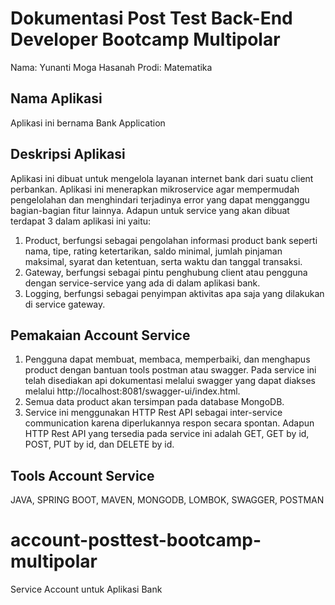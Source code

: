 # Dokumentasi Post Test Back-End Developer Bootcamp Multipolar

Nama: Yunanti Moga Hasanah
Prodi: Matematika

##  Nama Aplikasi
Aplikasi ini bernama Bank Application

## Deskripsi Aplikasi
Aplikasi ini dibuat untuk mengelola layanan internet bank dari suatu client perbankan. Aplikasi ini menerapkan mikroservice agar mempermudah pengelolahan dan menghindari terjadinya error yang dapat mengganggu bagian-bagian fitur lainnya. Adapun untuk service yang akan dibuat terdapat 3 dalam aplikasi ini yaitu:
1. Product, berfungsi sebagai pengolahan informasi product bank seperti nama, tipe, rating ketertarikan, saldo minimal, jumlah pinjaman maksimal, syarat dan ketentuan, serta waktu dan tanggal transaksi.
2. Gateway, berfungsi sebagai pintu penghubung client atau pengguna dengan service-service yang ada di dalam aplikasi bank.
3. Logging, berfungsi sebagai penyimpan aktivitas apa saja yang dilakukan di service gateway.

## Pemakaian Account Service
1. Pengguna dapat membuat, membaca, memperbaiki, dan menghapus product dengan bantuan tools postman atau swagger. Pada service ini telah disediakan api dokumentasi melalui swagger yang dapat diakses melalui http://localhost:8081/swagger-ui/index.html.
2. Semua data product akan tersimpan pada database MongoDB.
3. Service ini menggunakan HTTP Rest API sebagai inter-service communication karena diperlukannya respon secara spontan. Adapun HTTP Rest API yang tersedia pada service ini adalah GET, GET by id, POST, PUT by id, dan DELETE by id.

## Tools Account Service 
JAVA, SPRING BOOT, MAVEN, MONGODB, LOMBOK, SWAGGER, POSTMAN

# account-posttest-bootcamp-multipolar
Service Account untuk Aplikasi Bank
